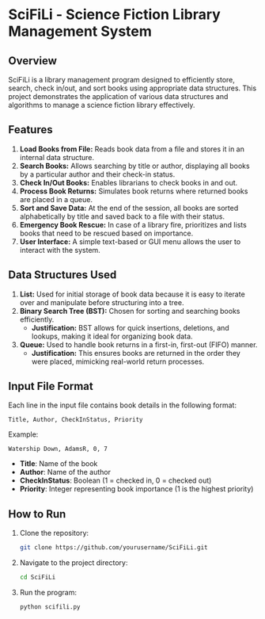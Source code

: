 # SciFiLi - Science Fiction Library Management System

## Overview
SciFiLi is a library management program designed to efficiently store, search, check in/out, and sort books using appropriate data structures. This project demonstrates the application of various data structures and algorithms to manage a science fiction library effectively.

## Features
1. **Load Books from File:** Reads book data from a file and stores it in an internal data structure.
2. **Search Books:** Allows searching by title or author, displaying all books by a particular author and their check-in status.
3. **Check In/Out Books:** Enables librarians to check books in and out.
4. **Process Book Returns:** Simulates book returns where returned books are placed in a queue.
5. **Sort and Save Data:** At the end of the session, all books are sorted alphabetically by title and saved back to a file with their status.
6. **Emergency Book Rescue:** In case of a library fire, prioritizes and lists books that need to be rescued based on importance.
7. **User Interface:** A simple text-based or GUI menu allows the user to interact with the system.

## Data Structures Used
1. **List:** Used for initial storage of book data because it is easy to iterate over and manipulate before structuring into a tree.
2. **Binary Search Tree (BST):** Chosen for sorting and searching books efficiently.
   - **Justification:** BST allows for quick insertions, deletions, and lookups, making it ideal for organizing book data.
3. **Queue:** Used to handle book returns in a first-in, first-out (FIFO) manner.
   - **Justification:** This ensures books are returned in the order they were placed, mimicking real-world return processes.

## Input File Format
Each line in the input file contains book details in the following format:
```
Title, Author, CheckInStatus, Priority
```
Example:
```
Watership Down, AdamsR, 0, 7
```
- **Title**: Name of the book
- **Author**: Name of the author
- **CheckInStatus**: Boolean (1 = checked in, 0 = checked out)
- **Priority**: Integer representing book importance (1 is the highest priority)

## How to Run
1. Clone the repository:
   ```bash
   git clone https://github.com/yourusername/SciFiLi.git
   ```
2. Navigate to the project directory:
   ```bash
   cd SciFiLi
   ```
3. Run the program:
   ```bash
   python scifili.py
   ```



